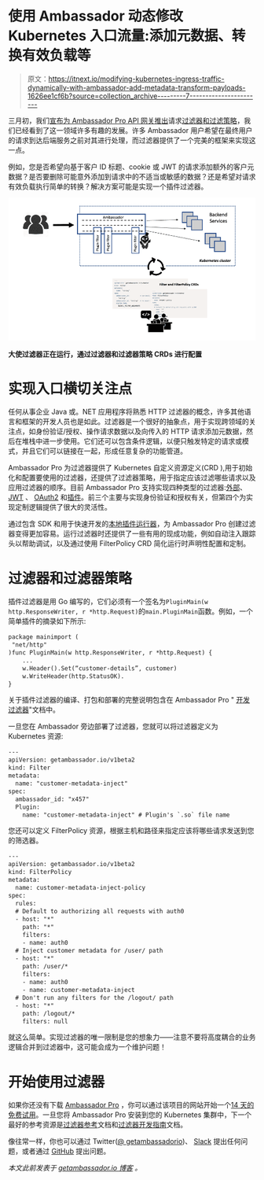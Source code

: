 # 使用 Ambassador 动态修改 Kubernetes 入口流量:添加元数据、转换有效负载等

> 原文：<https://itnext.io/modifying-kubernetes-ingress-traffic-dynamically-with-ambassador-add-metadata-transform-payloads-1626ee1cf6b?source=collection_archive---------7----------------------->

三月初，我们[宣布为 Ambassador Pro API 网关推出](https://blog.getambassador.io/announcing-ambassador-pro-0-2-filters-and-filter-policies-979fbea39d7c)请求[过滤器和过滤策略](https://www.getambassador.io/reference/filter-reference/)，我们已经看到了这一领域许多有趣的发展。许多 Ambassador 用户希望在最终用户的请求到达后端服务之前对其进行处理，而过滤器提供了一个完美的框架来实现这一点。

例如，您是否希望向基于客户 ID 标题、cookie 或 JWT 的请求添加额外的客户元数据？是否要删除可能意外添加到请求中的不适当或敏感的数据？还是希望对请求有效负载执行简单的转换？解决方案可能是实现一个插件过滤器。

![](img/683a75b38bd966eab1646e189f0f1470.png)

**大使过滤器正在运行，通过过滤器和过滤器策略 CRDs 进行配置**

# 实现入口横切关注点

任何从事企业 Java 或。NET 应用程序将熟悉 HTTP 过滤器的概念，许多其他语言和框架的开发人员也是如此。过滤器是一个很好的抽象点，用于实现跨领域的关注点，如身份验证/授权、操作请求数据以及向传入的 HTTP 请求添加元数据，然后在堆栈中进一步使用。它们还可以包含条件逻辑，以便只触发特定的请求或模式，并且它们可以链接在一起，形成任意复杂的功能管道。

Ambassador Pro 为过滤器提供了 Kubernetes 自定义资源定义(CRD ),用于初始化和配置要使用的过滤器，还提供了过滤器策略，用于指定应该过滤哪些请求以及应用过滤器的顺序。目前 Ambassador Pro 支持实现四种类型的过滤器:[外部](https://www.getambassador.io/reference/filter-reference/#filter-type-external)、 [JWT](https://www.getambassador.io/reference/filter-reference/#filter-type-jwt) 、 [OAuth2](https://www.getambassador.io/reference/filter-reference/#filter-type-oauth2) 和[插件](https://www.getambassador.io/reference/filter-reference/#filter-type-plugin)。前三个主要与实现身份验证和授权有关，但第四个为实现定制逻辑提供了很大的灵活性。

通过包含 SDK 和用于快速开发的[本地插件运行器](https://www.getambassador.io/docs/guides/filter-dev-guide/#rapid-development-of-a-custom-filter)，为 Ambassador Pro 创建过滤器变得更加容易。运行过滤器时还提供了一些有用的现成功能，例如自动注入跟踪头以帮助调试，以及通过使用 FilterPolicy CRD 简化运行时声明性配置和定制。

# 过滤器和过滤器策略

插件过滤器是用 Go 编写的，它们必须有一个签名为`PluginMain(w http.ResponseWriter, r *http.Request)`的`main.PluginMain`函数。例如，一个简单插件的摘录如下所示:

```
package mainimport (
 "net/http"
)func PluginMain(w http.ResponseWriter, r *http.Request) { 
    ...
    w.Header().Set(“customer-details”, customer)
    w.WriteHeader(http.StatusOK).
}
```

关于插件过滤器的编译、打包和部署的完整说明包含在 Ambassador Pro " [开发过滤器](https://www.getambassador.io/docs/guides/filter-dev-guide/)"文档中。

一旦您在 Ambassador 旁边部署了过滤器，您就可以将过滤器定义为 Kubernetes 资源:

```
---
apiVersion: getambassador.io/v1beta2
kind: Filter
metadata:
  name: "customer-metadata-inject"
spec:
  ambassador_id: "x457"
  Plugin:
    name: "customer-metadata-inject" # Plugin's `.so` file name
```

您还可以定义 FilterPolicy 资源，根据主机和路径来指定应该将哪些请求发送到您的筛选器。

```
---
apiVersion: getambassador.io/v1beta2
kind: FilterPolicy
metadata:
  name: customer-metadata-inject-policy
spec:
  rules:
  # Default to authorizing all requests with auth0
  - host: "*"
    path: "*"
    filters:
    - name: auth0
  # Inject customer metadata for /user/ path 
  - host: "*"
    path: /user/*
    filters:   
    - name: auth0
    - name: customer-metadata-inject
  # Don't run any filters for the /logout/ path
  - host: "*"
    path: /logout/*
    filters: null
```

就这么简单。实现过滤器的唯一限制是您的想象力——注意不要将高度耦合的业务逻辑合并到过滤器中，这可能会成为一个维护问题！

# 开始使用过滤器

如果你还没有下载 [Ambassador Pro](https://www.getambassador.io/pro/) ，你可以通过该项目的网站开始一个[14 天的免费试用](https://www.getambassador.io/pro/free-trial)。一旦您将 Ambassador Pro 安装到您的 Kubernetes 集群中，下一个最好的参考资源是[过滤器参考](https://www.getambassador.io/reference/filter-reference/)文档和[过滤器开发指南](https://www.getambassador.io/docs/guides/filter-dev-guide/)文档。

像往常一样，你也可以通过 Twitter([@ getambassadorio](https://twitter.com/getambassadorio))、 [Slack](https://d6e.co/slack) 提出任何问题，或者通过 [GitHub](https://github.com/datawire/ambassador) 提出问题。

*本文此前发表于* [*getambassador.io 博客*](https://blog.getambassador.io/pre-processing-augmenting-and-transforming-user-ingress-requests-using-filters-in-ambassador-pro-1c2438a36058) *。*
